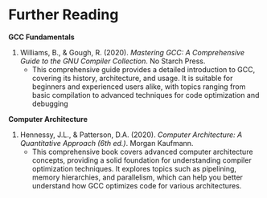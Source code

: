 # Further Reading

**GCC Fundamentals**

1. Williams, B., & Gough, R. (2020). _Mastering GCC: A Comprehensive Guide to the GNU Compiler Collection_. No Starch Press.
   * This comprehensive guide provides a detailed introduction to GCC, covering its history, architecture, and usage. It is suitable for beginners and experienced users alike, with topics ranging from basic compilation to advanced techniques for code optimization and debugging

**Computer Architecture**

1. Hennessy, J.L., & Patterson, D.A. (2020). _Computer Architecture: A Quantitative Approach (6th ed.)_. Morgan Kaufmann.
   * This comprehensive book covers advanced computer architecture concepts, providing a solid foundation for understanding compiler optimization techniques. It explores topics such as pipelining, memory hierarchies, and parallelism, which can help you better understand how GCC optimizes code for various architectures.

